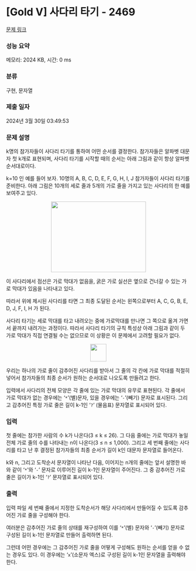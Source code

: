 # [Gold V] 사다리 타기 - 2469 

[문제 링크](https://www.acmicpc.net/problem/2469) 

### 성능 요약

메모리: 2024 KB, 시간: 0 ms

### 분류

구현, 문자열

### 제출 일자

2024년 3월 30일 03:49:53

### 문제 설명

<p>k명의 참가자들이 사다리 타기를 통하여 어떤 순서를 결정한다. 참가자들은 알파벳 대문자 첫 k개로 표현되며, 사다리 타기를 시작할 때의 순서는 아래 그림과 같이 항상 알파벳 순서대로이다. </p>

<p>k=10 인 예를 들어 보자. 10명의 A, B, C, D, E, F, G, H, I, J 참가자들이 사다리 타기를 준비한다. 아래 그림은 10개의 세로 줄과 5개의 가로 줄을 가지고 있는 사다리의 한 예를 보여주고 있다.  </p>

<p style="text-align: center;"><img alt="" src="https://upload.acmicpc.net/4fe4986f-aff1-4327-9ce0-a89d8ebeb571/-/preview/" style="width: 259px; height: 193px;"></p>

<p>이 사다리에서 점선은 가로 막대가 없음을, 굵은 가로 실선은 옆으로 건너갈 수 있는 가로 막대가 있음을 나타내고 있다.  </p>

<p>따라서 위에 제시된 사다리를 타면 그 최종 도달된 순서는 왼쪽으로부터 A, C, G, B, E, D, J, F, I, H 가 된다. </p>

<p>사다리 타기는 세로 막대를 타고 내려오는 중에 가로막대를 만나면 그 쪽으로 옮겨 가면서 끝까지 내려가는 과정이다.  따라서 사다리 타기의 규칙 특성상 아래 그림과 같이 두 가로 막대가 직접 연결될 수는 없으므로 이 상황은 이 문제에서 고려할 필요가 없다.</p>

<p style="text-align: center;"><img alt="" src="https://upload.acmicpc.net/58fff896-8c40-4251-9e1b-93c8256beb7c/-/preview/" style="width: 44px; height: 48px;"></p>

<p>우리는 하나의 가로 줄이 감추어진 사다리를 받아서 그 줄의 각 칸에 가로 막대를 적절히 넣어서 참가자들의 최종 순서가 원하는 순서대로 나오도록 만들려고 한다.  </p>

<p>입력에서 사다리의 전체 모양은 각 줄에 있는 가로 막대의 유무로 표현된다. 각 줄에서 가로 막대가 없는 경우에는 ‘<code>*</code>’(별)문자, 있을 경우에는 ‘<code>-</code>’(빼기) 문자로 표시된다. 그리고 감추어진 특정 가로 줄은 길이 k-1인 ‘<code>?</code>’ (물음표) 문자열로 표시되어 있다.   </p>

### 입력 

 <p>첫 줄에는 참가한 사람의 수 k가 나온다(3 ≤ k ≤ 26). 그 다음 줄에는 가로 막대가 놓일 전체 가로 줄의 수를 나타내는 n이 나온다(3 ≤ n ≤ 1,000). 그리고 세 번째 줄에는 사다리를 타고 난 후 결정된 참가자들의 최종 순서가 길이 k인 대문자 문자열로 들어온다.  </p>

<p>k와 n, 그리고 도착순서 문자열이 나타난 다음, 이어지는 n개의 줄에는 앞서 설명한 바와 같이 ‘<code>*</code>’와 ‘<code>-</code>’ 문자로 이루어진 길이 k-1인 문자열이 주어진다. 그 중 감추어진 가로 줄은 길이가 k-1인 ‘<code>?</code>’ 문자열로 표시되어 있다.</p>

### 출력 

 <p>입력 파일 세 번째 줄에서 지정한 도착순서가 해당 사다리에서 만들어질 수 있도록 감추어진 가로 줄을 구성해야 한다. </p>

<p>여러분은 감추어진 가로 줄의 상태를 재구성하여 이를 ‘<code>*</code>’(별) 문자와 ‘<code>-</code>’(빼기) 문자로 구성된 길이 k-1인 문자열로 만들어 출력하면 된다.</p>

<p>그런데 어떤 경우에는 그 감추어진 가로 줄을 어떻게 구성해도 원하는 순서를 얻을 수 없는 경우도 있다.  이 경우에는  ‘<code>x</code>’(소문자 엑스)로 구성된 길이 k-1인 문자열을 출력해야 한다.</p>

